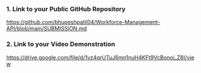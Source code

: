 ### 1. Link to your Public GitHub Repository
https://github.com/bhupeshpatil04/Workforce-Management-API/blob/main/SUBMISSION.md

### 2. Link to your Video Demonstration
https://drive.google.com/file/d/1vz4qrUTuJ6mn1nuH4KFt9VcBonoj_Z8I/view
